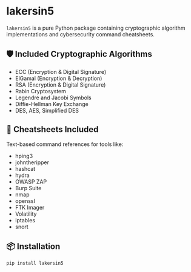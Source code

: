 # lakersin5

`lakersin5` is a pure Python package containing cryptographic algorithm implementations and cybersecurity command cheatsheets.

## 🛡️ Included Cryptographic Algorithms

- ECC (Encryption & Digital Signature)
- ElGamal (Encryption & Decryption)
- RSA (Encryption & Digital Signature)
- Rabin Cryptosystem
- Legendre and Jacobi Symbols
- Diffie-Hellman Key Exchange
- DES, AES, Simplified DES

## 🧰 Cheatsheets Included

Text-based command references for tools like:

- hping3
- johntheripper
- hashcat
- hydra
- OWASP ZAP
- Burp Suite
- nmap
- openssl
- FTK Imager
- Volatility
- iptables
- snort

## 📦 Installation

```bash
pip install lakersin5